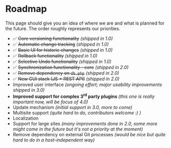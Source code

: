 # Roadmap #

This page should give you an idea of where we are and what is planned for the future. The order roughly represents our priorities.

- :white_check_mark: <del>Core versioning functionality</del> *(shipped in 1.0)*
- :white_check_mark: <del>Automatic change tracking</del> *(shipped in 1.0)*
- :white_check_mark: <del>Basic UI for historic changes</del> *(shipped in 1.0)*
- :white_check_mark: <del>Rollback functionality</del> *(shipped in 1.0)*
- :white_check_mark: <del>Selective Undo functionality</del> *(shipped in 1.0)*
- :white_check_mark: <del>Synchronization functionality - core</del> *(shipped in 2.0)*
- :white_check_mark: <del>Remove dependency on `db.php`</del> *(shipped in 2.0)*
- :white_check_mark: <del>New GUI stack (JS + REST API)</del> *(shipped in 2.0)*
- Improved user interface *(ongoing effort; major usability improvements shipped in 3.0)*
- **Improved support for complex 3<sup>rd</sup> party plugins** *(this one is really important now, will be focus of 4.0)*
- Update mechanism *(initial support in 3.0, more to come)*
- Multisite support *(quite hard to do, contributors welcome :) )*
- Localization
- Support for large sites *(many improvements done in 2.0, some more might come in the future but it's not a priority at the moment)*
- Remove dependency on external Git processes *(would be nice but quite hard to do in a host-independent way)*
